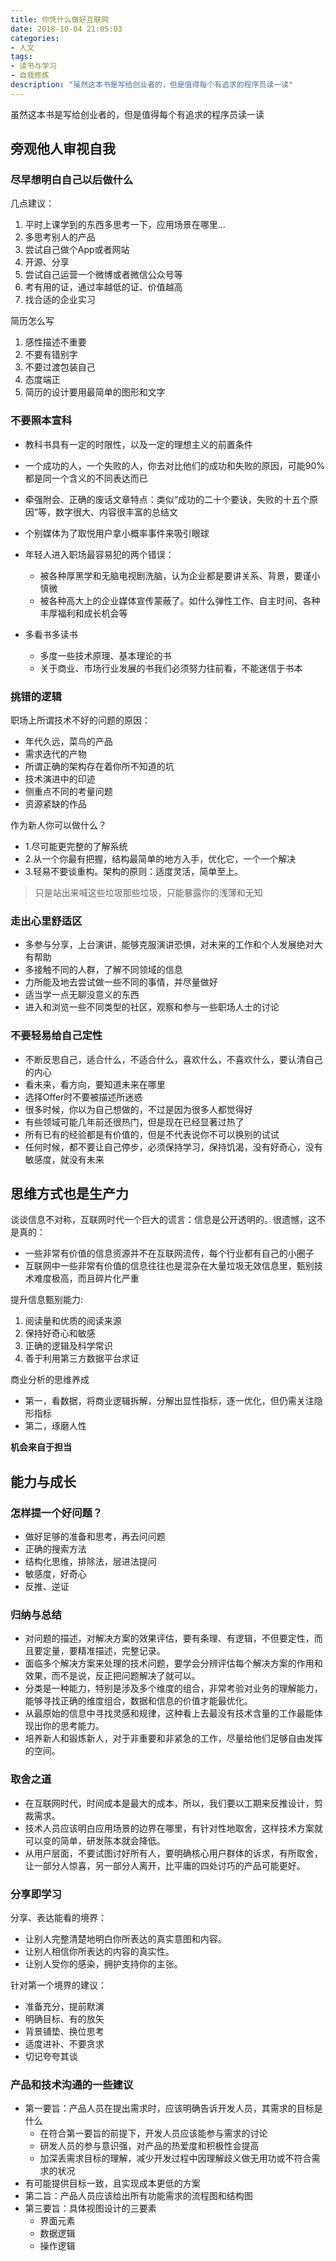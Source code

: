 ```yaml
---
title: 你凭什么做好互联网
date: 2018-10-04 21:05:03
categories:
- 人文
tags:
- 读书与学习
- 自我修炼
description: "虽然这本书是写给创业者的，但是值得每个有追求的程序员读一读"
---
```

虽然这本书是写给创业者的，但是值得每个有追求的程序员读一读

## 旁观他人审视自我
### 尽早想明白自己以后做什么
几点建议：
1. 平时上课学到的东西多思考一下，应用场景在哪里...
2. 多思考别人的产品
3. 尝试自己做个App或者网站
4. 开源、分享
5. 尝试自己运营一个微博或者微信公众号等
6. 考有用的证，通过率越低的证、价值越高
7. 找合适的企业实习
<!-- more -->
简历怎么写

1. 感性描述不重要
2. 不要有错别字
3. 不要过渡包装自己
4. 态度端正
5. 简历的设计要用最简单的图形和文字

### 不要照本宣科

- 教科书具有一定的时限性，以及一定的理想主义的前置条件
- 一个成功的人，一个失败的人，你去对比他们的成功和失败的原因，可能90%都是同一个含义的不同表达而已
- 牵强附会、正确的废话文章特点：类似“成功的二十个要诀，失败的十五个原因”等，数字很大、内容很丰富的总结文
- 个别媒体为了取悦用户拿小概率事件来吸引眼球
- 年轻人进入职场最容易犯的两个错误：
    - 被各种厚黑学和无脑电视剧洗脑，认为企业都是要讲关系、背景，要谨小慎微
    - 被各种高大上的企业媒体宣传蒙蔽了。如什么弹性工作、自主时间、各种丰厚福利和成长机会等

- 多看书多读书
    - 多度一些技术原理、基本理论的书
    - 关于商业、市场行业发展的书我们必须努力往前看，不能迷信于书本

### 挑错的逻辑

职场上所谓技术不好的问题的原因：
- 年代久远，菜鸟的产品
- 需求迭代的产物
- 所谓正确的架构存在着你所不知道的坑
- 技术演进中的印迹
- 侧重点不同的考量问题
- 资源紧缺的作品

作为新人你可以做什么？
- 1.尽可能更完整的了解系统
- 2.从一个你最有把握，结构最简单的地方入手，优化它，一个一个解决
- 3.轻易不要谈重构。架构的原则：适度灵活，简单至上。

> 只是站出来喊这些垃圾那些垃圾，只能暴露你的浅薄和无知

### 走出心里舒适区
- 多参与分享，上台演讲，能够克服演讲恐惧，对未来的工作和个人发展绝对大有帮助
- 多接触不同的人群，了解不同领域的信息
- 力所能及地去尝试做一些不同的事情，并尽量做好
- 适当学一点无聊没意义的东西
- 进入和浏览一些不同类型的社区，观察和参与一些职场人士的讨论

### 不要轻易给自己定性
- 不断反思自己，适合什么，不适合什么，喜欢什么，不喜欢什么，要认清自己的内心
- 看未来，看方向，要知道未来在哪里
- 选择Offer时不要被描述所迷惑
- 很多时候，你以为自己想做的，不过是因为很多人都觉得好
- 有些领域可能几年前还很热门，但是现在已经显著过热了
- 所有已有的经验都是有价值的，但是不代表说你不可以换别的试试
- 任何时候，都不要让自己停步，必须保持学习，保持饥渴，没有好奇心，没有敏感度，就没有未来

## 思维方式也是生产力

谈谈信息不对称，互联网时代一个巨大的谎言：信息是公开透明的。很遗憾，这不是真的：
- 一些非常有价值的信息资源并不在互联网流传，每个行业都有自己的小圈子
- 互联网中一些非常有价值的信息往往也是混杂在大量垃圾无效信息里，甄别技术难度极高，而且碎片化严重

提升信息甄别能力:
1. 阅读量和优质的阅读来源
2. 保持好奇心和敏感
3. 正确的逻辑及科学常识
4. 善于利用第三方数据平台求证

商业分析的思维养成
- 第一，看数据，将商业逻辑拆解，分解出显性指标，逐一优化，但仍需关注隐形指标
- 第二，琢磨人性

**机会来自于担当**

## 能力与成长
### 怎样提一个好问题？
- 做好足够的准备和思考，再去问问题
- 正确的搜索方法
- 结构化思维，排除法，层进法提问
- 敏感度，好奇心
- 反推、逆证

### 归纳与总结
- 对问题的描述，对解决方案的效果评估，要有条理、有逻辑，不但要定性，而且要定量，要精准描述，完整记录。
- 面临多个解决方案来处理的技术问题，要学会分辨评估每个解决方案的作用和效果，而不是说，反正把问题解决了就可以。
- 分类是一种能力，特别是涉及多个维度的组合，非常考验对业务的理解能力，能够寻找正确的维度组合，数据和信息的价值才能最优化。
- 从最原始的信息中寻找灵感和规律，这种看上去最没有技术含量的工作最能体现出你的思考能力。
- 培养新人和锻炼新人，对于非重要和非紧急的工作，尽量给他们足够自由发挥的空间。

### 取舍之道
- 在互联网时代，时间成本是最大的成本，所以，我们要以工期来反推设计，剪裁需求。
- 技术人员应该明白应用场景的边界在哪里，有针对性地取舍，这样技术方案就可以变的简单，研发陈本就会降低。
- 从用户层面，不要试图讨好所有人，要明确核心用户群体的诉求，有所取舍，让一部分人惊喜，另一部分人离开，比平庸的四处讨巧的产品可能更好。

### 分享即学习
分享、表达能看的境界：
- 让别人完整清楚地明白你所表达的真实意图和内容。
- 让别人相信你所表达的内容的真实性。
- 让别人受你的感染，拥护支持你的主张。

针对第一个境界的建议：
- 准备充分，提前默演
- 明确目标、有的放矢
- 背景铺垫、换位思考
- 适度进补、不要贪求
- 切记夸夸其谈

### 产品和技术沟通的一些建议

- 第一要旨：产品人员在提出需求时，应该明确告诉开发人员，其需求的目标是什么
    - 在符合第一要旨的前提下，开发人员应该能参与需求的讨论
    - 研发人员的参与意识强，对产品的热爱度和积极性会提高
    - 加深丢需求目标的理解，减少开发过程中因理解歧义做无用功或不符合需求的状况
- 有可能提供目标一致，且实现成本更低的方案
- 第二旨：产品人员应该给出所有功能需求的流程图和结构图
- 第三要旨：具体视图设计的三要素
    - 界面元素
    - 数据逻辑
    - 操作逻辑